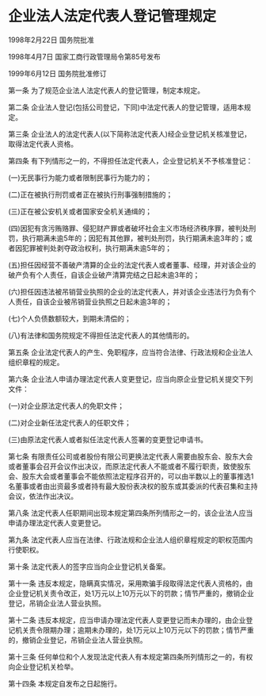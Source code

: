 # 企业法人法定代表人登记管理规定

1998年2月22日 国务院批准　

1998年4月7日 国家工商行政管理局令第85号发布　

1999年6月12日 国务院批准修订　



第一条 为了规范企业法人法定代表人的登记管理，制定本规定。

第二条 企业法人登记(包括公司登记，下同)中法定代表人的登记管理，适用本规定。

第三条 企业法人的法定代表人(以下简称法定代表人)经企业登记机关核准登记，取得法定代表人资格。

第四条 有下列情形之一的，不得担任法定代表人，企业登记机关不予核准登记：

(一)无民事行为能力或者限制民事行为能力的；

(二)正在被执行刑罚或者正在被执行刑事强制措施的；

(三)正在被公安机关或者国家安全机关通缉的；

(四)因犯有贪污贿赂罪、侵犯财产罪或者破坏社会主义市场经济秩序罪，被判处刑罚，执行期满未逾5年的；因犯有其他罪，被判处刑罚，执行期满未逾3年的；或者因犯罪被判处剥夺政治权利，执行期满未逾5年的；

(五)担任因经营不善破产清算的企业的法定代表人或者董事、经理，并对该企业的破产负有个人责任，自该企业破产清算完结之日起未逾3年的；

(六)担任因违法被吊销营业执照的企业的法定代表人，并对该企业违法行为负有个人责任，自该企业被吊销营业执照之日起未逾3年的；

(七)个人负债数额较大，到期未清偿的；

(八)有法律和国务院规定不得担任法定代表人的其他情形的。

第五条 企业法定代表人的产生、免职程序，应当符合法律、行政法规和企业法人组织章程的规定。

第六条 企业法人申请办理法定代表人变更登记，应当向原企业登记机关提交下列文件：

(一)对企业原法定代表人的免职文件；

(二)对企业新任法定代表人的任职文件；

(三)由原法定代表人或者拟任法定代表人签署的变更登记申请书。

第七条 有限责任公司或者股份有限公司更换法定代表人需要由股东会、股东大会或者董事会召开会议作出决议，而原法定代表人不能或者不履行职责，致使股东会、股东大会或者董事会不能依照法定程序召开的，可以由半数以上的董事推选1名董事或者由出资最多或者持有最大股份表决权的股东或其委派的代表召集和主持会议，依法作出决议。

第八条 法定代表人任职期间出现本规定第四条所列情形之一的，该企业法人应当申请办理法定代表人变更登记。

第九条 法定代表人应当在法律、行政法规和企业法人组织章程规定的职权范围内行使职权。

第十条 法定代表人的签字应当向企业登记机关备案。

第十一条 违反本规定，隐瞒真实情况，采用欺骗手段取得法定代表人资格的，由企业登记机关责令改正，处1万元以上10万元以下的罚款；情节严重的，撤销企业登记，吊销企业法人营业执照。

第十二条 违反本规定，应当申请办理法定代表人变更登记而未办理的，由企业登记机关责令限期办理；逾期未办理的，处1万元以上10万元以下的罚款；情节严重的，撤销企业登记，吊销企业法人营业执照。

第十三条 任何单位和个人发现法定代表人有本规定第四条所列情形之一的，有权向企业登记机关检举。

第十四条 本规定自发布之日起施行。